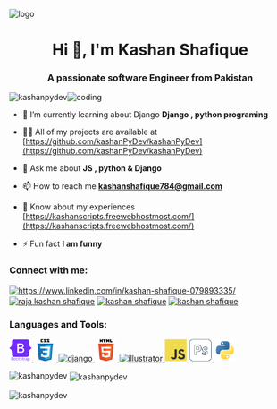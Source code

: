 ![logo]([Thumbnail%20(2).png?raw=true](https://github.com/kashanPyDev/kashanPyDev/blob/main/Red%20Modern%20Programming%20YouTube%20Thumbnail%20(3).png?raw=true))
<h1 align="center">Hi 👋, I'm Kashan Shafique</h1>
<h3 align="center">A passionate software Engineer from Pakistan</h3>
<img align="right" alt="coding" width="400" src="https://camo.githubusercontent.com/4d9f5ecceb711eec6e2018f38a5677dc657c9738d4a65ba3b928c41c0a45b439/68747470733a2f2f6d69726f2e6d656469756d2e636f6d2f6d61782f313336302f302a37513379765349765f7430696f4a2d5a2e676966"

<p align="left"> <img src="https://komarev.com/ghpvc/?username=kashanpydev&label=Profile%20views&color=0e75b6&style=flat" alt="kashanpydev" /> </p>

- 🌱 I’m currently learning about Django **Django , python programing**

- 👨‍💻 All of my projects are available at [https://github.com/kashanPyDev/kashanPyDev](https://github.com/kashanPyDev/kashanPyDev)

- 💬 Ask me about **JS , python & Django**

- 📫 How to reach me **kashanshafique784@gmail.com**

- 📄 Know about my experiences [https://kashanscripts.freewebhostmost.com/](https://kashanscripts.freewebhostmost.com/)

- ⚡ Fun fact **I am funny**

<h3 align="left">Connect with me:</h3>
<p align="left">
<a href="https://linkedin.com/in/https://www.linkedin.com/in/kashan-shafique-079893335/" target="blank"><img align="center" src="https://raw.githubusercontent.com/rahuldkjain/github-profile-readme-generator/master/src/images/icons/Social/linked-in-alt.svg" alt="https://www.linkedin.com/in/kashan-shafique-079893335/" height="30" width="40" /></a>
<a href="https://fb.com/raja kashan shafique" target="blank"><img align="center" src="https://raw.githubusercontent.com/rahuldkjain/github-profile-readme-generator/master/src/images/icons/Social/facebook.svg" alt="raja kashan shafique" height="30" width="40" /></a>
<a href="https://instagram.com/kashan shafique" target="blank"><img align="center" src="https://raw.githubusercontent.com/rahuldkjain/github-profile-readme-generator/master/src/images/icons/Social/instagram.svg" alt="kashan shafique" height="30" width="40" /></a>
<a href="https://www.youtube.com/c/kashan shafique" target="blank"><img align="center" src="https://raw.githubusercontent.com/rahuldkjain/github-profile-readme-generator/master/src/images/icons/Social/youtube.svg" alt="kashan shafique" height="30" width="40" /></a>
</p>

<h3 align="left">Languages and Tools:</h3>
<p align="left"> <a href="https://getbootstrap.com" target="_blank" rel="noreferrer"> <img src="https://raw.githubusercontent.com/devicons/devicon/master/icons/bootstrap/bootstrap-plain-wordmark.svg" alt="bootstrap" width="40" height="40"/> </a> <a href="https://www.w3schools.com/css/" target="_blank" rel="noreferrer"> <img src="https://raw.githubusercontent.com/devicons/devicon/master/icons/css3/css3-original-wordmark.svg" alt="css3" width="40" height="40"/> </a> <a href="https://www.djangoproject.com/" target="_blank" rel="noreferrer"> <img src="https://cdn.worldvectorlogo.com/logos/django.svg" alt="django" width="40" height="40"/> </a> <a href="https://www.w3.org/html/" target="_blank" rel="noreferrer"> <img src="https://raw.githubusercontent.com/devicons/devicon/master/icons/html5/html5-original-wordmark.svg" alt="html5" width="40" height="40"/> </a> <a href="https://www.adobe.com/in/products/illustrator.html" target="_blank" rel="noreferrer"> <img src="https://www.vectorlogo.zone/logos/adobe_illustrator/adobe_illustrator-icon.svg" alt="illustrator" width="40" height="40"/> </a> <a href="https://developer.mozilla.org/en-US/docs/Web/JavaScript" target="_blank" rel="noreferrer"> <img src="https://raw.githubusercontent.com/devicons/devicon/master/icons/javascript/javascript-original.svg" alt="javascript" width="40" height="40"/> </a> <a href="https://www.photoshop.com/en" target="_blank" rel="noreferrer"> <img src="https://raw.githubusercontent.com/devicons/devicon/master/icons/photoshop/photoshop-line.svg" alt="photoshop" width="40" height="40"/> </a> <a href="https://www.python.org" target="_blank" rel="noreferrer"> <img src="https://raw.githubusercontent.com/devicons/devicon/master/icons/python/python-original.svg" alt="python" width="40" height="40"/> </a> </p>

<p><img align="left" src="https://github-readme-stats.vercel.app/api/top-langs?username=kashanpydev&show_icons=true&locale=en&layout=compact" alt="kashanpydev" /></p>

<p>&nbsp;<img align="center" src="https://github-readme-stats.vercel.app/api?username=kashanpydev&show_icons=true&locale=en" alt="kashanpydev" /></p>

<p><img align="center" src="https://github-readme-streak-stats.herokuapp.com/?user=kashanpydev&" alt="kashanpydev" /></p>
